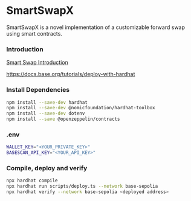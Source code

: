 # SmartSwapX
SmartSwapX is a novel implementation of a customizable forward swap using smart contracts.

### Introduction
[Smart Swap Introduction](SmartSwapXIntro)


https://docs.base.org/tutorials/deploy-with-hardhat

### Install Dependencies
```bash
npm install --save-dev hardhat
npm install --save-dev @nomicfoundation/hardhat-toolbox
npm install --save-dev dotenv
npm install --save @openzeppelin/contracts
```

### .env
```bash
WALLET_KEY="<YOUR_PRIVATE_KEY>"
BASESCAN_API_KEY="<YOUR_API_KEY>"
```

### Compile, deploy and verify
```bash
npx hardhat compile
npx hardhat run scripts/deploy.ts --network base-sepolia
npx hardhat verify --network base-sepolia <deployed address>
```
